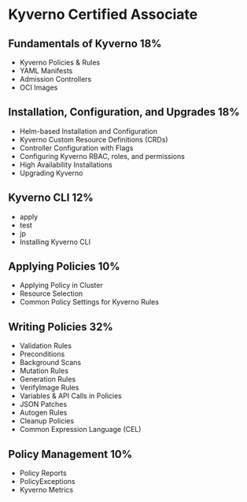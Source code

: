 # Kyverno Certified Associate

## Fundamentals of Kyverno 18%

- Kyverno Policies & Rules
- YAML Manifests
- Admission Controllers
- OCI Images

## Installation, Configuration, and Upgrades 18%

- Helm-based Installation and Configuration
- Kyverno Custom Resource Definitions (CRDs)
- Controller Configuration with Flags
- Configuring Kyverno RBAC, roles, and permissions
- High Availability Installations
- Upgrading Kyverno

## Kyverno CLI 12%

- apply
- test
- jp
- Installing Kyverno CLI

## Applying Policies 10%

- Applying Policy in Cluster
- Resource Selection
- Common Policy Settings for Kyverno Rules

## Writing Policies 32%

- Validation Rules
- Preconditions
- Background Scans
- Mutation Rules
- Generation Rules
- VerifyImage Rules
- Variables & API Calls in Policies
- JSON Patches
- Autogen Rules
- Cleanup Policies
- Common Expression Language (CEL)

## Policy Management 10%

- Policy Reports
- PolicyExceptions
- Kyverno Metrics
